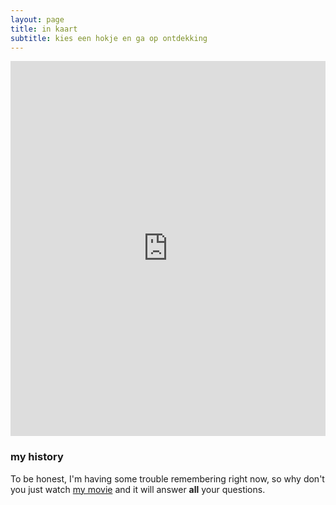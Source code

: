```yaml
---
layout: page
title: in kaart
subtitle: kies een hokje en ga op ontdekking
---
```



<iframe src="https://qgiscloud.com/tragewegen/buurtwegopzoeken_qgiscloud/?" style="border:none;" width="100%" height="600"></iframe>

### my history

To be honest, I'm having some trouble remembering right now, so why don't you just watch [my movie](http://en.wikipedia.org/wiki/The_Princess_Bride_%28film%29) and it will answer **all** your questions.
